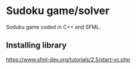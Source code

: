 
# Sudoku game/solver

Soduku game coded in C++ and SFML.


## Installing library
https://www.sfml-dev.org/tutorials/2.5/start-vc.php
